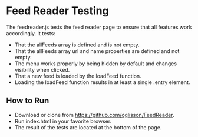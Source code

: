 # Feed Reader Testing

The feedreader.js tests the feed reader page to ensure that all features work
accordingly.  It tests:

*   That the allFeeds array is defined and is not empty.
*   That the allFeeds array url and name properties are defined and not empty.
*   The menu works properly by being hidden by default and changes visibility when clicked.
*   That a new feed is loaded by the loadFeed function.
*   Loading the loadFeed function results in at least a single .entry element.

## How to Run

*   Download or clone from https://github.com/cglisson/FeedReader.
*   Run index.html in your favorite browser.
*   The result of the tests are located at the bottom of the page.
